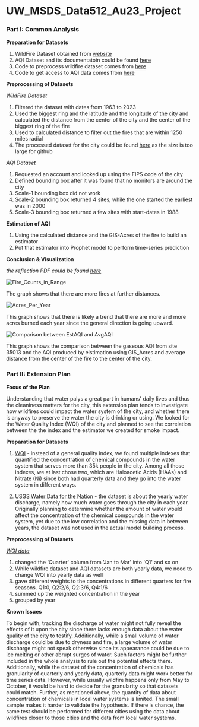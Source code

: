 # UW_MSDS_Data512_Au23_Project

### Part I: Common Analysis

**Preparation for Datasets**

1) WildFire Dataset obtained from [website](https://www.sciencebase.gov/catalog/item/61aa537dd34eb622f699df81)
2) AQI Dataset and its documentatoin could be found [here](https://www.airnow.gov/sites/default/files/2020-05/aqi-technical-assistance-document-sept2018.pdf)
4) Code to preprocess wildfire dataset comes from [here](https://drive.google.com/file/d/1qNI6hji8CvDeBsnLDAhJXvaqf2gcg8UV/view?usp=sharing)
5) Code to get access to AQI data comes from [here](https://drive.google.com/file/d/1bxl9qrb_52RocKNGfbZ5znHVqFDMkUzf/view?usp=sharing)
  

**Preprocessing of Datasets**

*WildFire Dataset*

1) Filtered the dataset with dates from 1963 to 2023
2) Used the biggest ring and the latitude and the longitude of the city and calculated the distance from the center of the city and the center of the biggest ring of the fire
3) Used to calculated distance to filter out the fires that are within 1250 miles radial
4) The processed dataset for the city could be found [here](https://drive.google.com/file/d/1ZDMaTStyK2N215kZe9tSSAifTSfXCAOH/view?usp=drive_link) as the size is too large for github


*AQI Dataset*

1) Requested an account and looked up using the FIPS code of the city
2) Defined bounding box after it was found that no monitors are around the city
3) Scale-1 bounding box did not work
4) Scale-2 bounding box returned 4 sites, while the one started the earliest was in 2000
5) Scale-3 bounding box returned a few sites with start-dates in 1988

**Estimation of AQI**

1) Using the calculated distance and the GIS-Acres of the fire to build an estimator
2) Put that estimator into Prophet model to perform time-series prediction


**Conclusion & Visualization**

*the reflection PDF could be found [here](https://github.com/hww1999/UW_MSDS_Data512_Au23_Project/blob/main/Part_1_Common_Analysis/Reflection.pdf)*

![Fire_Counts_in_Range](https://github.com/hww1999/UW_MSDS_Data512_Au23_Project/assets/50925030/ad9b035b-be89-4fcd-9134-dcb8b8efe08d)

The graph shows that there are more fires at further distances.

![Acres_Per_Year](https://github.com/hww1999/UW_MSDS_Data512_Au23_Project/assets/50925030/bd7a40b2-ed27-4ca5-8591-3dde85622c1d)

This graph shows that there is likely a trend that there are more and more acres burned each year since the general direction is going upward.

![Comparison between EstAQI and AvgAQI](https://github.com/hww1999/UW_MSDS_Data512_Au23_Project/assets/50925030/ffd49411-4abc-4c35-8442-af6945fefed7)

This graph shows the comparison between the gaseous AQI from site 35013 and the AQI produced by eistimation using GIS_Acres and average distance from the center of the fire to the center of the city.

### Part II: Extension Plan

**Focus of the Plan**

Understanding that water palys a great part in humans' daily lives and thus the cleaniness matters for the city, this extension plan tends to investigate how wildfires could impact the water system of the city, and whether there is anyway to preserve the water the city is drinking or using. We looked for the Water Quality Index (WQI) of the city and planned to see the correlation between the the index and the estimator we created for smoke impact.

**Preparation for Datasets**

1) [WQI](nmtracking.doh.nm.gov/dataportal/query/Index.html) - instead of a general quality index, we found multiple indexes that quantified the concentration of chemical compounds in the water system that serves more than 35k people in the city. Among all those indexes, we at last chose two, which are Haloacetic Acids (HAAs) and Nitrate (Ni) since both had quarterly data and they go into the water system in different ways.

2) [USGS Water Data for the Nation](nwis.waterdata.usgs.gov/nwis) - the dataset is about the yearly water discharge, namely how much water goes through the city in each year. Originally planning to determine whether the amount of water would affect the concentration of the chemical compounds in the water system, yet due to the low correlation and the missing data in between years, the dataset was not used in the actual model building process.

**Preprocessing of Datasets**

*[WQI data](nmtracking.doh.nm.gov/dataportal/query/Index.html)*

1) changed the 'Quarter' column from 'Jan to Mar' into 'Q1' and so on
2) While wildfire dataset and AQI datasets are both yearly data, we need to change WQI into yearly data as well
3) gave different weights to the concentrations in different quarters for fire seasons. Q1:0, Q2:2/6, Q2:3/6, Q4:1/6
4) summed up the weighted concentration in the year
5) grouped by year

**Known Issues**

To begin with, tracking the discharge of water might not fully reveal the effects of it upon the city since there lacks enough data about the water quality of the city to testify. Additionally, while a small volume of water discharge could be due to dryness and fire, a large volume of water discharge might not speak otherwise since its appearance could be due to ice melting or other abrupt surges of water. Such factors might be further included in the whole analysis to rule out the potential effects there.
Additionally, while the dataset of the concentration of chemicals has granularity of quarterly and yearly data, quarterly data might work better for time series data. However, while usually wildfire happens only from May to October, it would be hard to decide for the granularity so that datasets could match. Further, as mentioned above, the quantity of data about concentration of chemicals in local water systems is limited. The small sample makes it harder to validate the hypothesis. If there is chance, the same test should be performed for different cities using the data about wildfires closer to those cities and the data from local water systems.

